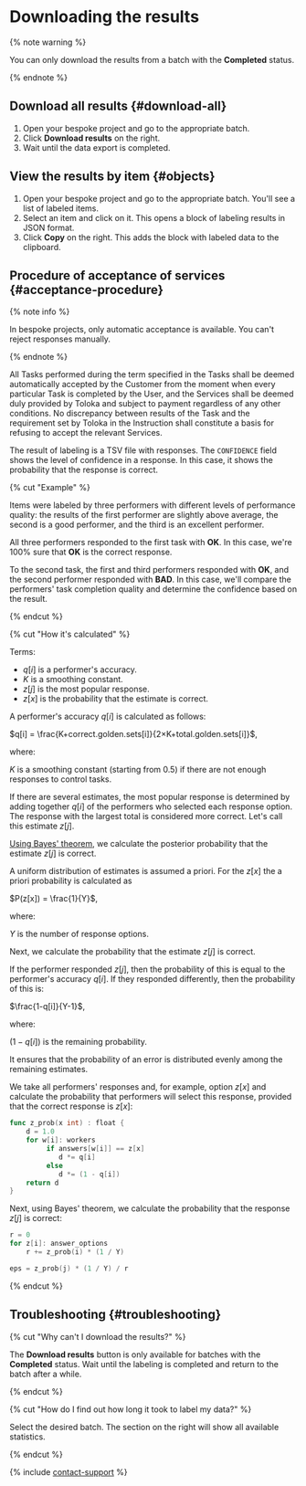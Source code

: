 # Downloading the results

{% note warning %}

You can only download the results from a batch with the **Completed** status.

{% endnote %}

## Download all results {#download-all}

1. Open your bespoke project and go to the appropriate batch.
1. Click **Download results** on the right.
1. Wait until the data export is completed.

## View the results by item {#objects}

1. Open your bespoke project and go to the appropriate batch. You'll see a list of labeled items.
1. Select an item and click on it. This opens a block of labeling results in JSON format.
1. Click **Copy** on the right. This adds the block with labeled data to the clipboard.

## Procedure of acceptance of services {#acceptance-procedure}

{% note info %}

In bespoke projects, only automatic acceptance is available. You can't reject responses manually.

{% endnote %}

All Tasks performed during the term specified in the Tasks shall be deemed automatically accepted by the Customer from the moment when every particular Task is completed by the User, and the Services shall be deemed duly provided by Toloka and subject to payment regardless of any other conditions. No discrepancy between results of the Task and the requirement set by Toloka in the Instruction shall constitute a basis for refusing to accept the relevant Services.

The result of labeling is a TSV file with responses. The `CONFIDENCE` field shows the level of confidence in a response. In this case, it shows the probability that the response is correct.

{% cut "Example" %}

Items were labeled by three performers with different levels of performance quality: the results of the first performer are slightly above average, the second is a good performer, and the third is an excellent performer.

All three performers responded to the first task with **OK**. In this case, we're 100% sure that **OK** is the correct response.

To the second task, the first and third performers responded with **OK**, and the second performer responded with **BAD**. In this case, we'll compare the performers' task completion quality and determine the confidence based on the result.

{% endcut %}

{% cut "How it's calculated" %}

Terms:

- $q[i]$ is a performer's accuracy.
- $K$ is a smoothing constant.
- $z[j]$ is the most popular response.
- $z[x]$ is the probability that the estimate is correct.

A performer's accuracy $q[i]$ is calculated as follows:

$q[i] = \frac{K+correct.golden.sets[i]}{2×K+total.golden.sets[i]}$,

where:

$K$ is a smoothing constant (starting from 0.5) if there are not enough responses to control tasks.

If there are several estimates, the most popular response is determined by adding together $q[i]$ of the performers who selected each response option. The response with the largest total is considered more correct. Let's call this estimate $z[j]$.

[Using Bayes' theorem](https://en.wikipedia.org/wiki/Bayes%27_theorem), we calculate the posterior probability that the estimate $z[j]$ is correct.

A uniform distribution of estimates is assumed a priori. For the $z[x]$ the a priori probability is calculated as

$P(z[x]) = \frac{1}{Y}$,

where:

$Y$ is the number of response options.

Next, we calculate the probability that the estimate $z[j]$ is correct.

If the performer responded $z[j]$, then the probability of this is equal to the performer's accuracy $q[i]$. If they responded differently, then the probability of this is:

$\frac{1-q[i]}{Y-1}$,

where:

$(1 - q[i])$ is the remaining probability.

It ensures that the probability of an error is distributed evenly among the remaining estimates.

We take all performers' responses and, for example, option $z[x]$ and calculate the probability that performers will select this response, provided that the correct response is $z[x]$:

```go
func z_prob(x int) : float {
    d = 1.0
    for w[i]: workers
         if answers[w[i]] == z[x]
            d *= q[i]
         else
            d *= (1 - q[i])
    return d
}
```

Next, using Bayes' theorem, we calculate the probability that the response $z[j]$ is correct:

```go
r = 0
for z[i]: answer_options
    r += z_prob(i) * (1 / Y)

eps = z_prob(j) * (1 / Y) / r
```

{% endcut %}

## Troubleshooting {#troubleshooting}

{% cut "Why can't I download the results?" %}

The **Download results** button is only available for batches with the **Completed** status. Wait until the labeling is completed and return to the batch after a while.

{% endcut %}

{% cut "How do I find out how long it took to label my data?" %}

Select the desired batch. The section on the right will show all available statistics.

{% endcut %}

{% include [contact-support](_includes/contact-support.md) %}